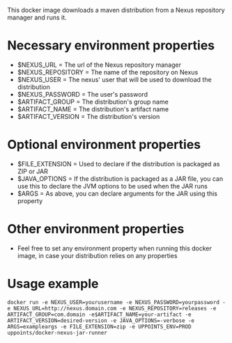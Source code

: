 This docker image downloads a maven distribution from a Nexus repository manager and runs it.

# Necessary environment properties
- $NEXUS_URL = The url of the Nexus repository manager
- $NEXUS_REPOSITORY = The name of the repository on Nexus
- $NEXUS_USER = The nexus' user that will be used to download the distribution
- $NEXUS_PASSWORD = The user's password
- $ARTIFACT_GROUP = The distribution's group name
- $ARTIFACT_NAME = The distribution's artifact name
- $ARTIFACT_VERSION = The distribution's version

# Optional environment properties
- $FILE_EXTENSION = Used to declare if the distribution is packaged as ZIP or JAR
- $JAVA_OPTIONS = If the distribution is packaged as a JAR file, you can use this to declare the JVM options to be used when the JAR runs
- $ARGS = As above, you can declare arguments for the JAR using this property

# Other environment properties
- Feel free to set any environment property when running this docker image, in case your distribution relies on any properties

# Usage example
```
docker run -e NEXUS_USER=yourusername -e NEXUS_PASSWORD=yourpassword -e NEXUS_URL=http://nexus.domain.com -e NEXUS_REPOSITORY=releases -e ARTIFACT_GROUP=com.domain -e$ARTIFACT_NAME=your-artifact -e ARTIFACT_VERSION=desired-version -e JAVA_OPTIONS=-verbose -e ARGS=exampleargs -e FILE_EXTENSION=zip -e UPPOINTS_ENV=PROD uppoints/docker-nexus-jar-runner
```
